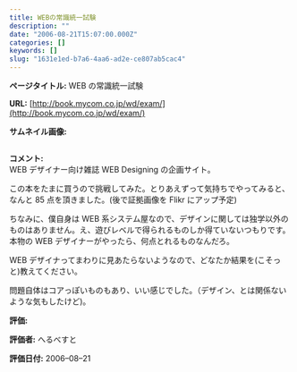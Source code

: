 ```yaml
---
title: WEBの常識統一試験
description: ""
date: "2006-08-21T15:07:00.000Z"
categories: []
keywords: []
slug: "1631e1ed-b7a6-4aa6-ad2e-ce807ab5cac4"
---
```


**ページタイトル:** WEB の常識統一試験

**URL:** [http://book.mycom.co.jp/wd/exam/](http://book.mycom.co.jp/wd/exam/)

**サムネイル画像:**

![]()

**コメント:**   
WEB デザイナー向け雑誌 WEB Designing の企画サイト。

この本をたまに買うので挑戦してみた。とりあえずって気持ちでやってみると、なんと 85 点を頂きました。(後で証拠画像を Flikr にアップ予定)

ちなみに、僕自身は WEB 系システム屋なので、デザインに関しては独学以外のものはありません。え、遊びレベルで得られるものしか得ていないつもりです。本物の WEB デザイナーがやったら、何点とれるものなんだろ。

WEB デザイナってまわりに見あたらないようなので、どなたか結果を(こそっと)教えてください。

問題自体はコアっぽいものもあり、いい感じでした。（デザイン、とは関係ないような気もしたけど)。

**評価:**

**評価者:** へるべすと

**評価日付:** 2006–08–21
